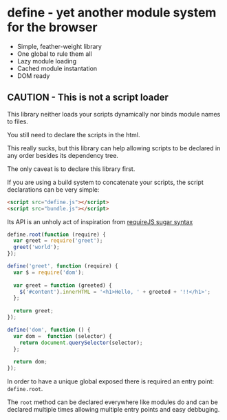 # define - yet another module system for the browser

*   Simple, feather-weight library
*   One global to rule them all
*   Lazy module loading
*   Cached module instantation
*   DOM ready 

## CAUTION - This is not a script loader

This library neither loads your scripts dynamically nor binds module names to
files.

You still need to declare the scripts in the html.

This really sucks, but this library can help allowing scripts to be declared
in any order besides its dependency tree.

The only caveat is to declare this library first.

If you are using a build system to concatenate your scripts, the script
declarations can be very simple:

```html
<script src="define.js"></script>
<script src="bundle.js"></script>
```

Its API is an unholy act of inspiration from [requireJS sugar syntax][1]

```js
define.root(function (require) {
  var greet = require('greet');
  greet('world');
});

define('greet', function (require) {
  var $ = require('dom');
    
  var greet = function (greeted) {
    $('#content').innerHTML = '<h1>Hello, ' + greeted + '!!</h1>';
  };
  
  return greet;
});

define('dom', function () {
  var dom =  function (selector) {
    return document.querySelector(selector);
  };
  
  return dom;
});
```

In order to have a unique global exposed there is required an entry point:
`define.root`.

The `root` method can be declared everywhere like modules do and can be declared
multiple times allowing multiple entry points and easy debbuging.

[1]: http://requirejs.org/docs/whyamd.html#sugar
